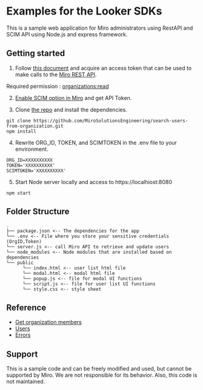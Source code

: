 # Examples for the Looker SDKs
This is a sample web application for Miro administrators using RestAPI and SCIM API using Node.js and express framework.

## Getting started
1. Follow [this document](https://developers.miro.com/docs/getting-started-with-oauth) and acquire an access token that can be used to make calls to the [Miro REST API](https://developers.miro.com/reference/api-reference).

Required permission : [organizations:read](https://developers.miro.com/reference/scopes
)


2. [Enable SCIM option in Miro](https://help.miro.com/hc/en-us/articles/360036827513-SCIM#:~:text=To%20enable%20SCIM%20for%20your,Token%20for%20configuring%20your%20IdP) and get API Token.

3. Clone [the repo](https://github.com/MiroSolutionsEngineering/search-users-from-organization.git) and install the dependencies.
```
git clone https://github.com/MiroSolutionsEngineering/search-users-from-organization.git
npm install
```
4. Rewrite ORG_ID, TOKEN, and SCIMTOKEN in the .env file to your environment.
```
ORG_ID=XXXXXXXXXX
TOKEN='XXXXXXXXXX'
SCIMTOKEN='XXXXXXXXXX'
```

5. Start Node server locally and access to https://localhiost:8080
```
npm start
```
## Folder Structure
```
.
├── package.json <-- The dependencies for the app
└── .env <-- File where you store your sensitive credentials (OrgID,Token)
└── server.js <-- call Miro API to retrieve and update users
└── node_modules <-- Node modules that are installed based on dependencies
└── public
      └── index.html <-- user list html file
      └── modal.html <-- modal html file
      └── popup.js <-- file for modal UI functions
      └── script.js <-- file for user list UI functions
      └── style.css <-- style sheet
```

## Reference
- [Get organization members](https://developers.miro.com/reference/enterprise-get-organization-members)
- [Users](https://developers.miro.com/docs/users)
- [Errors](https://developers.miro.com/docs/errors)

## Support
This is a sample code and can be freely modified and used, but cannot be supported by Miro.
We are not responsible for its behavior. Also, this code is not maintained.

